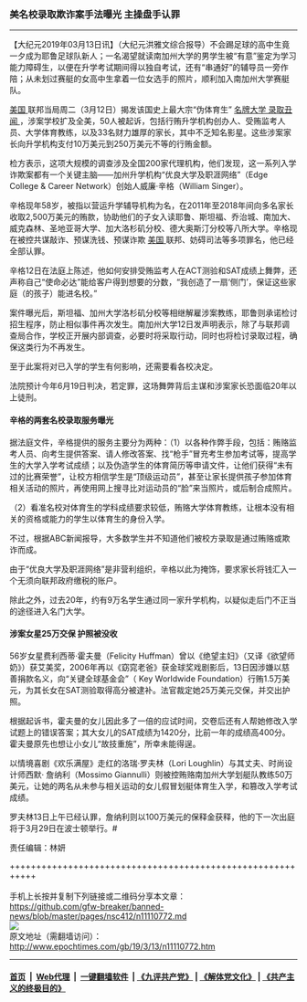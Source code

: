 ### 美名校录取欺诈案手法曝光 主操盘手认罪
------------------------

<p>
 【大纪元2019年03月13日讯】（大纪元洪雅文综合报导）不会踢足球的高中生竟一夕成为耶鲁足球队新人；一名渴望就读南加州大学的男学生被“有意”鉴定为学习能力障碍生，以便在升学考试期间得以独自考试，还有“串通好”的辅导员一旁作陪；从未划过赛艇的女高中生拿着一位女选手的照片，顺利加入南加州大学赛艇队。
</p>
<p>
 <a href="http://www.epochtimes.com/gb/tag/%E7%BE%8E%E5%9B%BD.html">
  美国
 </a>
 联邦当局周二（3月12日）揭发该国史上最大宗“伪体育生”
 <a href="http://www.epochtimes.com/gb/tag/%E5%90%8D%E7%89%8C%E5%A4%A7%E5%AD%A6.html">
  名牌大学
 </a>
 <a href="http://www.epochtimes.com/gb/tag/%E5%BD%95%E5%8F%96%E4%B8%91%E9%97%BB.html">
  录取丑闻
 </a>
 ，涉案学校扩及全美，50人被起诉，包括行贿升学机构创办人、受贿监考人员、大学体育教练，以及33名财力雄厚的家长，其中不乏知名影星。这些涉案家长向升学机构支付10万美元到250万美元不等的行贿金额。
</p>
<p>
 检方表示，这项大规模的调查涉及全国200家代理机构，他们发现，这一系列入学诈欺案都有一个关键主脑——加州升学机构“优良大学及职涯网络”（Edge College &amp; Career Network）创始人威廉·辛格（William Singer）。
</p>
<p>
 辛格现年58岁，被指以营运升学辅导机构为名，在2011年至2018年间向多名家长收取2,500万美元的贿款，协助他们的子女入读耶鲁、斯坦福、乔治城、南加大、威克森林、圣地亚哥大学、加大洛杉矶分校、德大奥斯汀分校等八所大学。辛格现在被控共谋敲诈、预谋洗钱、预谋诈欺
 <a href="http://www.epochtimes.com/gb/tag/%E7%BE%8E%E5%9B%BD.html">
  美国
 </a>
 联邦、妨碍司法等多项罪名，他已经全部认罪。
</p>
<p>
 辛格12日在法庭上陈述，他如何安排受贿监考人在ACT测验和SAT成绩上舞弊，还声称自己“使命必达”能给客户得到想要的分数，“我创造了一扇‘侧门’，保证这些家庭（的孩子）能进名校。”
</p>
<p>
 案件曝光后，斯坦福、加州大学洛杉矶分校等相继解雇涉案教练，耶鲁则承诺检讨招生程序，防止相似事件再次发生。南加州大学12日发声明表示，除了与联邦调查局合作，学校正开展内部调查，必要时将采取行动，同时也将检讨录取过程，确保这类行为不再发生。
</p>
<p>
 至于此案将对已入学的学生有何影响，还需要看各校决定。
</p>
<p>
 法院预计今年6月19日判决，若定罪，这场舞弊背后主谋和涉案家长恐面临20年以上徒刑。
</p>
<h4>
 辛格的两套名校录取服务曝光
</h4>
<p>
 据法庭文件，辛格提供的服务主要分为两种：（1）以各种作弊手段，包括：贿赂监考人员、向考生提供答案、请人修改答案、找“枪手”冒充考生参加考试等，提高学生的大学入学考试成绩；以及伪造学生的体育简历等申请文件，让他们获得“未有过的比赛荣誉”，让校方相信学生是“顶级运动员”，甚至让家长提供孩子参加体育相关活动的照片，再使用网上搜寻比对运动员的“脸”来当照片，或后制合成照片。
</p>
<p>
 （2）看准名校对体育生的学科成绩要求较低，贿赂大学体育教练，让根本没有相关的资格或能力的学生以体育生的身份入学。
</p>
<p>
 不过，根据ABC新闻报导，大多数学生并不知道他们被校方录取是通过贿赂或欺诈而成。
</p>
<p>
 由于“优良大学及职涯网络”是非营利组织，辛格以此为掩饰，要求家长将钱汇入一个无须向联邦政府缴税的账户。
</p>
<p>
 除此之外，过去20年，约有9万名学生通过同一家升学机构，以疑似走后门不正当的途径进入名门大学。
</p>
<h4>
 涉案女星25万交保 护照被没收
</h4>
<p>
 56岁女星费利西蒂·霍夫曼（Felicity Huffman）曾以《绝望主妇》（又译《欲望师奶》）获艾美奖，2006年再以《窈窕老爸》获金球奖戏剧影后，13日因涉嫌以慈善捐款名义，向“关键全球基金会”（ Key Worldwide Foundation）行贿1.5万美元，为其长女在SAT测验取得高分被逮补。法官裁定她25万美元交保，并交出护照。
</p>
<p>
 根据起诉书，霍夫曼的女儿因此多了一倍的应试时间，交卷后还有人帮她修改入学试题上的错误答案；其大女儿的SAT成绩为1420分，比前一年的成绩高400分。霍夫曼原先也想让小女儿“故技重施”，所幸未能得逞。
</p>
<p>
 以情境喜剧《欢乐满屋》走红的洛瑞·罗夫林（Lori Loughlin）与其丈夫、时尚设计师西默· 詹纳利（Mossimo Giannulli）则被控贿赂南加州大学划艇队教练50万美元，让她的两名从未参与相关运动的女儿假冒划艇体育生入学，和篡改入学考试成绩。
</p>
<p>
 罗夫林13日上午已经认罪，詹纳利则以100万美元的保释金获释，他的下一次出庭将于3月29日在波士顿举行。#
</p>
<p>
 责任编辑：林妍
</p>

+++++++++++++++++++++++++++++++++++++++++++++++++++++++++++<br/><br/>
手机上长按并复制下列链接或二维码分享本文章：<br/>
https://github.com/gfw-breaker/banned-news/blob/master/pages/nsc412/n11110772.md <br/>
<a href='https://github.com/gfw-breaker/banned-news/blob/master/pages/nsc412/n11110772.md'><img src='https://github.com/gfw-breaker/banned-news/blob/master/pages/nsc412/n11110772.md.png'/></a> <br/>
原文地址（需翻墙访问）：http://www.epochtimes.com/gb/19/3/13/n11110772.htm


------------------------
#### [首页](https://github.com/gfw-breaker/banned-news/blob/master/README.md) &nbsp;|&nbsp; [Web代理](https://github.com/labour-camp/helloworld) &nbsp;|&nbsp; [一键翻墙软件](https://github.com/gfw-breaker/nogfw/blob/master/README.md) &nbsp;| [《九评共产党》](https://github.com/gfw-breaker/9ping.md/blob/master/README.md#九评之一评共产党是什么) | [《解体党文化》](https://github.com/gfw-breaker/jtdwh.md/blob/master/README.md) | [《共产主义的终极目的》](https://github.com/gfw-breaker/gczydzjmd.md/blob/master/README.md)


